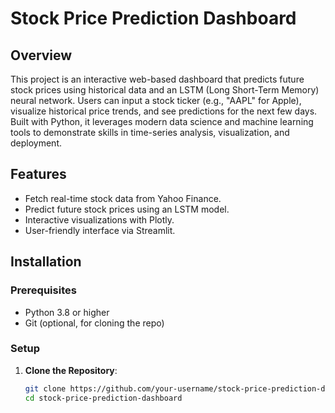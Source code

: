 # Stock Price Prediction Dashboard

## Overview
This project is an interactive web-based dashboard that predicts future stock prices using historical data and an LSTM (Long Short-Term Memory) neural network. Users can input a stock ticker (e.g., "AAPL" for Apple), visualize historical price trends, and see predictions for the next few days. Built with Python, it leverages modern data science and machine learning tools to demonstrate skills in time-series analysis, visualization, and deployment.

## Features
- Fetch real-time stock data from Yahoo Finance.
- Predict future stock prices using an LSTM model.
- Interactive visualizations with Plotly.
- User-friendly interface via Streamlit.

## Installation

### Prerequisites
- Python 3.8 or higher
- Git (optional, for cloning the repo)

### Setup
1. **Clone the Repository**:
   ```bash
   git clone https://github.com/your-username/stock-price-prediction-dashboard.git
   cd stock-price-prediction-dashboard